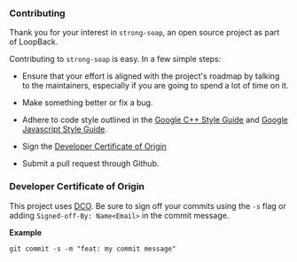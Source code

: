 ### Contributing

Thank you for your interest in `strong-soap`, an open source project as part of LoopBack.

Contributing to `strong-soap` is easy. In a few simple steps:

- Ensure that your effort is aligned with the project's roadmap by
  talking to the maintainers, especially if you are going to spend a
  lot of time on it.

- Make something better or fix a bug.

- Adhere to code style outlined in the [Google C++ Style Guide][] and
  [Google Javascript Style Guide][].

- Sign the [Developer Certificate of Origin](#developer-certificate-of-origin)

- Submit a pull request through Github.

### Developer Certificate of Origin

This project uses [DCO](https://developercertificate.org/). Be sure to sign off
your commits using the `-s` flag or adding `Signed-off-By: Name<Email>` in the
commit message.

**Example**

```
git commit -s -m "feat: my commit message"
```

[google c++ style guide]: https://google.github.io/styleguide/cppguide.html
[google javascript style guide]: https://google.github.io/styleguide/javascriptguide.xml
